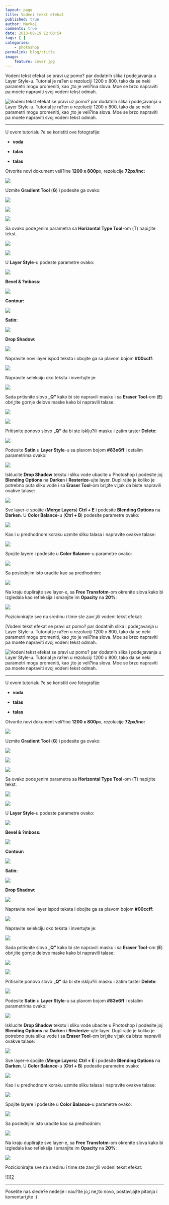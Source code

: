 ```yaml
---
layout: page
title: Vodeni tekst efekat
published: true
author: Marko1
comments: true
date: 2013-08-19 12:08:54
tags: [ ]
categories:
    - photoshop
permalink: blog/:title
image:
    feature: cover.jpg
---
```

Vodeni tekst efekat se pravi uz pomo? par dodatnih slika i podeڑavanja u Layer Style-u. Tutorial je ra?en u rezoluciji 1200 x 800, tako da se neki parametri mogu promeniti, kao ڑto je veli?ina slova. Mo‍e se brzo napraviti pa mo‍ete napraviti svoj vodeni tekst odmah.

 ![Vodeni tekst efekat se pravi uz pomo? par dodatnih slika i podeڑavanja u Layer Style-u. Tutorial je ra?en u rezoluciji 1200 x 800, tako da se neki parametri mogu promeniti, kao ڑto je veli?ina slova. Mo‍e se brzo napraviti pa mo‍ete napraviti svoj vodeni tekst odmah.][2] 

* * *

U ovom tutorialu ?e se koristiti ove fotografije:

  * **voda** 

  * **talas** 

  * **talas** 

Otvorite novi dokument veli?ine **1200 x 800p**x, rezolucije **72px/inc:**

**![][3]**

Uzmite **Gradient Tool** (**G**) i podesite ga ovako:

![][4]

![][5]

![][6]

Sa ovako podeڑenim parametra sa **Horizontal Type Tool**-om (**T**) napiڑite tekst.

![][7]

![][8]

U **Layer Style**-u podeste parametre ovako:

![][9]

**Bevel & ?mboss:**

![][10]

**Contour:**

![][11]

**Satin:**

![][12]

**Drop Shadow:**

![][13]

Napravite novi layer ispod teksta i obojite ga sa plavom bojom **#00ccff**:

![][14]

Napravite selekciju oko teksta i invertujte je:

![][15]

Sada pritisnite slovo **&#8222;Q&#8220;** kako bi ste napravili masku i sa **Eraser Tool**-om (**E**) obriڑite gornje delove maske kako bi napravili talase:

![][16]

![][17]

Pritisnite ponovo slovo **&#8222;Q&#8220;** da bi ste isklju?ili masku i zatim taster **Delete**:

![][18]

Podesite **Satin** u **Layer Style**-u sa plavom bojom **#83e6ff** i ostalim parametrima ovako:

![][19]

Isklucite **Drop Shadow** tekstu i sliku vode ubacite u Photoshop i podesite joj **Blending Options** na **Darke**n i **Resterize**-ujte layer. Duplirajte je koliko je potrebno puta sliku vode i sa **Eraser Tool**-om briڑite viڑak da biste napravili ovakve talase:

![][20]

Sve layer-e spojite (**Merge Layers**) **Ctrl + E** i podesite **Blending Options** na **Darken**. U **Color Balance**-u (**Ctrl + B**) podesite parametre ovako:

![][21]

Kao i u predhodnom koraku uzmite sliku talasa i napravite ovakve talase:

![][22]

Spojite layere i podesite u **Color Balance**-u parametre ovako:

![][23]

Sa poslednjim isto uradite kao sa predhodnim:

![][24]

Na kraju duplirajte sve layer-e, sa **Free Transfotm**-om okrenite slova kako bi izgledala kao refleksija i smanjite im **Opacity** na **20%**:

![][25]

Pozicionirajte sve na sredinu i time ste zavrڑili vodeni tekst efekat:

 [Vodeni tekst efekat se pravi uz pomo? par dodatnih slika i podeڑavanja u Layer Style-u. Tutorial je ra?en u rezoluciji 1200 x 800, tako da se neki parametri mogu promeniti, kao ڑto je veli?ina slova. Mo‍e se brzo napraviti pa mo‍ete napraviti svoj vodeni tekst odmah.

 ![Vodeni tekst efekat se pravi uz pomo? par dodatnih slika i podeڑavanja u Layer Style-u. Tutorial je ra?en u rezoluciji 1200 x 800, tako da se neki parametri mogu promeniti, kao ڑto je veli?ina slova. Mo‍e se brzo napraviti pa mo‍ete napraviti svoj vodeni tekst odmah.][2] 

* * *

U ovom tutorialu ?e se koristiti ove fotografije:

  * **voda** 

  * **talas** 

  * **talas** 

Otvorite novi dokument veli?ine **1200 x 800p**x, rezolucije **72px/inc:**

**![][3]**

Uzmite **Gradient Tool** (**G**) i podesite ga ovako:

![][4]

![][5]

![][6]

Sa ovako podeڑenim parametra sa **Horizontal Type Tool**-om (**T**) napiڑite tekst.

![][7]

![][8]

U **Layer Style**-u podeste parametre ovako:

![][9]

**Bevel & ?mboss:**

![][10]

**Contour:**

![][11]

**Satin:**

![][12]

**Drop Shadow:**

![][13]

Napravite novi layer ispod teksta i obojite ga sa plavom bojom **#00ccff**:

![][14]

Napravite selekciju oko teksta i invertujte je:

![][15]

Sada pritisnite slovo **&#8222;Q&#8220;** kako bi ste napravili masku i sa **Eraser Tool**-om (**E**) obriڑite gornje delove maske kako bi napravili talase:

![][16]

![][17]

Pritisnite ponovo slovo **&#8222;Q&#8220;** da bi ste isklju?ili masku i zatim taster **Delete**:

![][18]

Podesite **Satin** u **Layer Style**-u sa plavom bojom **#83e6ff** i ostalim parametrima ovako:

![][19]

Isklucite **Drop Shadow** tekstu i sliku vode ubacite u Photoshop i podesite joj **Blending Options** na **Darke**n i **Resterize**-ujte layer. Duplirajte je koliko je potrebno puta sliku vode i sa **Eraser Tool**-om briڑite viڑak da biste napravili ovakve talase:

![][20]

Sve layer-e spojite (**Merge Layers**) **Ctrl + E** i podesite **Blending Options** na **Darken**. U **Color Balance**-u (**Ctrl + B**) podesite parametre ovako:

![][21]

Kao i u predhodnom koraku uzmite sliku talasa i napravite ovakve talase:

![][22]

Spojite layere i podesite u **Color Balance**-u parametre ovako:

![][23]

Sa poslednjim isto uradite kao sa predhodnim:

![][24]

Na kraju duplirajte sve layer-e, sa **Free Transfotm**-om okrenite slova kako bi izgledala kao refleksija i smanjite im **Opacity** na **20%**:

![][25]

Pozicionirajte sve na sredinu i time ste zavrڑili vodeni tekst efekat:

![]][2] 

* * *

Posetite nas slede?e nedelje i nau?ite joڑ neڑto novo, postavljajte pitanja i komentariڑite :)

 [1]: {{site.baseurl}}/images/post/uploads/2013/08/img24.jpg
 [2]: {{site.baseurl}}/images/post/uploads/2013/08/vodeni-tekst-efekat.jpg
 [3]: {{site.baseurl}}/images/post/uploads/2013/08/img00.jpg
 [4]: {{site.baseurl}}/images/post/uploads/2013/08/img01.jpg
 [5]: {{site.baseurl}}/images/post/uploads/2013/08/img02.jpg
 [6]: {{site.baseurl}}/images/post/uploads/2013/08/img03.jpg
 [7]: {{site.baseurl}}/images/post/uploads/2013/08/img04.jpg
 [8]: {{site.baseurl}}/images/post/uploads/2013/08/img05.jpg
 [9]: {{site.baseurl}}/images/post/uploads/2013/08/img06.jpg
 [10]: {{site.baseurl}}/images/post/uploads/2013/08/img07.jpg
 [11]: {{site.baseurl}}/images/post/uploads/2013/08/img08.jpg
 [12]: {{site.baseurl}}/images/post/uploads/2013/08/img09.jpg
 [13]: {{site.baseurl}}/images/post/uploads/2013/08/img10.jpg
 [14]: {{site.baseurl}}/images/post/uploads/2013/08/img11.jpg
 [15]: {{site.baseurl}}/images/post/uploads/2013/08//img12.jpg
 [16]: {{site.baseurl}}/images/post/uploads/2013/08/img13.jpg
 [17]: {{site.baseurl}}/images/post/uploads/2013/08/img14.jpg
 [18]: {{site.baseurl}}/images/post/uploads/2013/08/img15.jpg
 [19]: {{site.baseurl}}/images/post/uploads/2013/08/img16.jpg
 [20]: {{site.baseurl}}/images/post/uploads/2013/08/img17.jpg
 [21]: {{site.baseurl}}/images/post/uploads/2013/08/img18.jpg
 [22]: {{site.baseurl}}/images/post/uploads/2013/08/img19.jpg
 [23]: {{site.baseurl}}/images/post/uploads/2013/08/img20.jpg
 [24]: {{site.baseurl}}/images/post/uploads/2013/08/img21.jpg
 [25]: {{site.baseurl}}/images/post/uploads/2013/08/img22.jpg